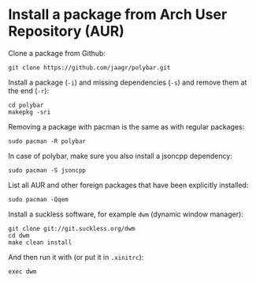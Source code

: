 # Install a package from Arch User Repository (AUR)

Clone a package from Github:
```
git clone https://github.com/jaagr/polybar.git
```

Install a package (`-i`) and missing dependencies (`-s`) and remove them at the end (`-r`):
```
cd polybar
makepkg -sri
```

Removing a package with pacman is the same as with regular packages:
```
sudo pacman -R polybar
```

In case of polybar, make sure you also install a jsoncpp dependency:
```
sudo pacman -S jsoncpp
```

List all AUR and other foreign packages that have been explicitly installed:
```
sudo pacman -Qqem
```

Install a suckless software, for example `dwm` (dynamic window manager):
```
git clone git://git.suckless.org/dwm
cd dwm
make clean install
```

And then run it with (or put it in `.xinitrc`):
```
exec dwm
```

